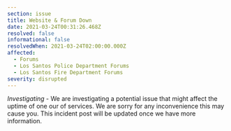 ```yaml
---
section: issue
title: Website & Forum Down
date: 2021-03-24T00:31:26.468Z
resolved: false
informational: false
resolvedWhen: 2021-03-24T02:00:00.000Z
affected:
  - Forums
  - Los Santos Police Department Forums
  - Los Santos Fire Department Forums
severity: disrupted
---
```

*Investigating* - We are investigating a potential issue that might affect the uptime of one our of services. We are sorry for any inconvenience this may cause you. This incident post will be updated once we have more information.